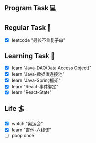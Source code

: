 

## Program Task  💻

## Regular Task  🤡
- [x] leetcode "最长不重复子串"

## Learning Task 🎯
- [x] learn "Java-DAO(Data Access Object)"
- [x] learn "Java-数据库连接池"
- [x] learn "Java-Spring框架"
- [x] learn "React-事件绑定"
- [x] learn "React-State"

## Life 🏄
- [x] watch "奥运会"
- [x] learn "吉他-六线谱"
- [ ] poop once